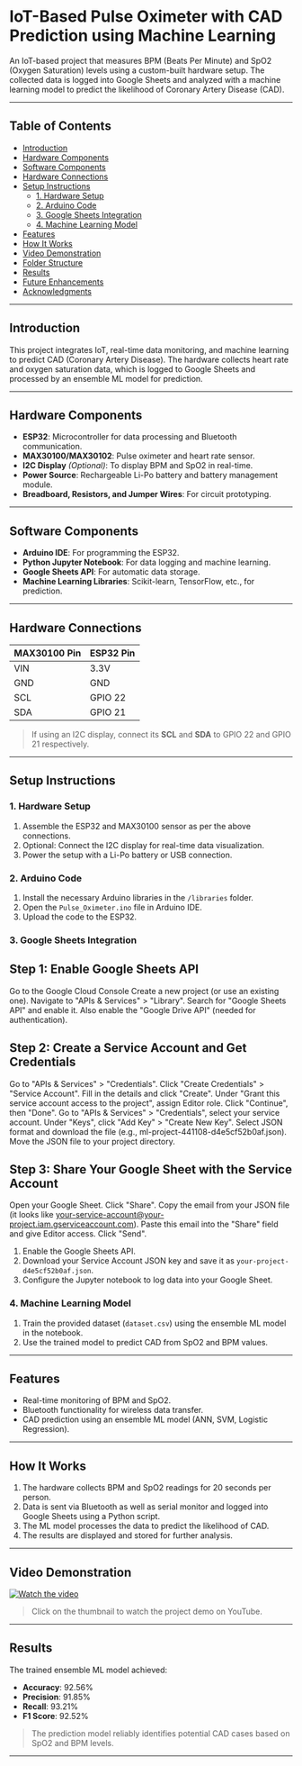 # IoT-Based Pulse Oximeter with CAD Prediction using Machine Learning

An IoT-based project that measures BPM (Beats Per Minute) and SpO2 (Oxygen Saturation) levels using a custom-built hardware setup. The collected data is logged into Google Sheets and analyzed with a machine learning model to predict the likelihood of Coronary Artery Disease (CAD).

---

## Table of Contents
- [Introduction](#introduction)
- [Hardware Components](#hardware-components)
- [Software Components](#software-components)
- [Hardware Connections](#hardware-connections)
- [Setup Instructions](#setup-instructions)
  - [1. Hardware Setup](#1-hardware-setup)
  - [2. Arduino Code](#2-arduino-code)
  - [3. Google Sheets Integration](#3-google-sheets-integration)
  - [4. Machine Learning Model](#4-machine-learning-model)
- [Features](#features)
- [How It Works](#how-it-works)
- [Video Demonstration](#video-demonstration)
- [Folder Structure](#folder-structure)
- [Results](#results)
- [Future Enhancements](#future-enhancements)
- [Acknowledgments](#acknowledgments)

---

## Introduction

This project integrates IoT, real-time data monitoring, and machine learning to predict CAD (Coronary Artery Disease). The hardware collects heart rate and oxygen saturation data, which is logged to Google Sheets and processed by an ensemble ML model for prediction.

---

## Hardware Components
- **ESP32**: Microcontroller for data processing and Bluetooth communication.
- **MAX30100/MAX30102**: Pulse oximeter and heart rate sensor.
- **I2C Display** *(Optional)*: To display BPM and SpO2 in real-time.
- **Power Source**: Rechargeable Li-Po battery and battery management module.
- **Breadboard, Resistors, and Jumper Wires**: For circuit prototyping.

---

## Software Components
- **Arduino IDE**: For programming the ESP32.
- **Python Jupyter Notebook**: For data logging and machine learning.
- **Google Sheets API**: For automatic data storage.
- **Machine Learning Libraries**: Scikit-learn, TensorFlow, etc., for prediction.

---

## Hardware Connections
| MAX30100 Pin | ESP32 Pin  |
|--------------|------------|
| VIN          | 3.3V       |
| GND          | GND        |
| SCL          | GPIO 22    |
| SDA          | GPIO 21    |

> If using an I2C display, connect its **SCL** and **SDA** to GPIO 22 and GPIO 21 respectively.

---

## Setup Instructions

### 1. Hardware Setup
1. Assemble the ESP32 and MAX30100 sensor as per the above connections.
2. Optional: Connect the I2C display for real-time data visualization.
3. Power the setup with a Li-Po battery or USB connection.

### 2. Arduino Code
1. Install the necessary Arduino libraries in the `/libraries` folder.
2. Open the `Pulse_Oximeter.ino` file in Arduino IDE.
3. Upload the code to the ESP32.

### 3. Google Sheets Integration
## Step 1: Enable Google Sheets API
Go to the Google Cloud Console
Create a new project (or use an existing one).
Navigate to "APIs & Services" > "Library".
Search for "Google Sheets API" and enable it.
Also enable the "Google Drive API" (needed for authentication).
## Step 2: Create a Service Account and Get Credentials
Go to "APIs & Services" > "Credentials".
Click "Create Credentials" > "Service Account".
Fill in the details and click "Create".
Under "Grant this service account access to the project", assign Editor role.
Click "Continue", then "Done".
Go to "APIs & Services" > "Credentials", select your service account.
Under "Keys", click "Add Key" > "Create New Key".
Select JSON format and download the file (e.g., ml-project-441108-d4e5cf52b0af.json).
Move the JSON file to your project directory.
## Step 3: Share Your Google Sheet with the Service Account
Open your Google Sheet.
Click "Share".
Copy the email from your JSON file (it looks like your-service-account@your-project.iam.gserviceaccount.com).
Paste this email into the "Share" field and give Editor access.
Click "Send".
1. Enable the Google Sheets API.
2. Download your Service Account JSON key and save it as `your-project-d4e5cf52b0af.json`.
3. Configure the Jupyter notebook to log data into your Google Sheet.

### 4. Machine Learning Model
1. Train the provided dataset (`dataset.csv`) using the ensemble ML model in the notebook.
2. Use the trained model to predict CAD from SpO2 and BPM values.

---

## Features
- Real-time monitoring of BPM and SpO2.
- Bluetooth functionality for wireless data transfer.
- CAD prediction using an ensemble ML model (ANN, SVM, Logistic Regression).

---

## How It Works
1. The hardware collects BPM and SpO2 readings for 20 seconds per person.
2. Data is sent via Bluetooth as well as serial monitor and logged into Google Sheets using a Python script.
3. The ML model processes the data to predict the likelihood of CAD.
4. The results are displayed and stored for further analysis.

---

## Video Demonstration
[![Watch the video](https://encrypted-tbn0.gstatic.com/images?q=tbn:ANd9GcRJwINi_84-ocdpyqzvjPI2Yybfn4OCsiMT7A&s)](https://drive.google.com/file/d/1QrqLgvT4xKvINX6XmW9WXsrvykU7lZfL/view?usp=sharing)

> Click on the thumbnail to watch the project demo on YouTube.

---

## Results
The trained ensemble ML model achieved:
- **Accuracy**: 92.56%
- **Precision**: 91.85%
- **Recall**: 93.21%
- **F1 Score**: 92.52%

> The prediction model reliably identifies potential CAD cases based on SpO2 and BPM levels.

---
